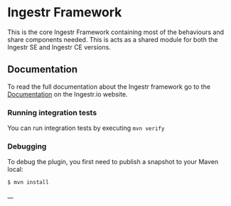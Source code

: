 # Ingestr Framework

This is the core Ingestr Framework containing most of the behaviours and share components needed.
This is acts as a shared module for both the Ingestr SE and Ingestr CE versions.

## Documentation

To read the full documentation about the Ingestr framework go to the [Documentation](https://ingestr.io/docs/latest) on
the Ingestr.io website.

### Running integration tests

You can run integration tests by executing `mvn verify`

### Debugging

To debug the plugin, you first need to publish a snapshot to your Maven local:

```shell
$ mvn install
```

__